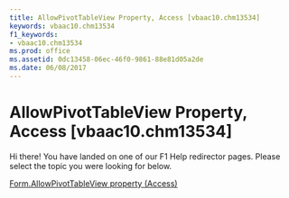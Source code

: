 ```yaml
---
title: AllowPivotTableView Property, Access [vbaac10.chm13534]
keywords: vbaac10.chm13534
f1_keywords:
- vbaac10.chm13534
ms.prod: office
ms.assetid: 0dc13458-06ec-46f0-9861-88e81d05a2de
ms.date: 06/08/2017
---
```



# AllowPivotTableView Property, Access [vbaac10.chm13534]

Hi there! You have landed on one of our F1 Help redirector pages. Please select the topic you were looking for below.

[Form.AllowPivotTableView property (Access)](http://msdn.microsoft.com/library/42bad4b4-7de1-f144-9482-2e114fc5cc4b%28Office.15%29.aspx)


